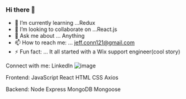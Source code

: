 ### Hi there 👋

- 🌱 I’m currently learning ...Redux
- 👯 I’m looking to collaborate on ...React.js
- 💬 Ask me about ... Anything
- 📫 How to reach me: ... jeff.conn121@gmail.com
- ⚡ Fun fact: ... It all started with a Wix support engineer(cool story)

Connect with me:
LinkedIn ![image](https://user-images.githubusercontent.com/97195308/169159263-30d97035-a385-4220-a93b-a733fe697e69.png)



Frontend:
JavaScript React HTML CSS Axios

Backend:
Node Express MongoDB Mongoose
